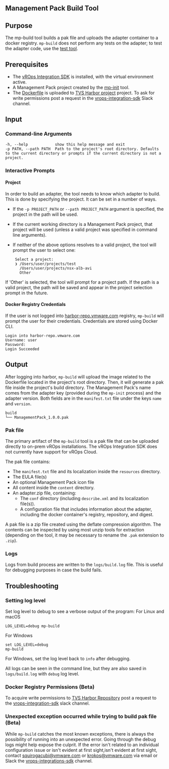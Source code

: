 Management Pack Build Tool
--------------------------

## Purpose

The mp-build tool builds a pak file and uploads the adapter container to a docker registry. `mp-build` does not perform
any tests on the adapter; to test the adapter code, use the [test tool](mp-test.md).

## Prerequisites
* The [vROps Integration SDK](../README.md#Installation) is installed, with the virtual environment active.
* A Management Pack project created by the [mp-init](mp-init.md) tool.
* The [Dockerfile](mp-init#Dockerfile) is uploaded to [TVS Harbor project](https://harbor-repo.vmware.com/harbor/projects/1067689/repositories) project. To ask for write permissions post a request in the [vrops-integration-sdk](https://vmware.slack.com/archives/C03KB8KF2VD) Slack channel.

## Input

### Command-line Arguments
```
-h, --help            show this help message and exit
-p PATH, --path PATH  Path to the project's root directory. Defaults to the current directory or prompts if the current directory is not a project.
```

### Interactive Prompts
#### Project
In order to build an adapter, the tool needs to know which adapter to build. This is done by specifying the project. It can be set in a number of ways. 
 
* If the `-p PROJECT_PATH` or `--path PROJECT_PATH` argument is specified, the project in the path will be used.
 
* If the current working directory is a Management Pack project, that project will be used (unless a valid project was specified in command line arguments).
 
* If neither of the above options resolves to a valid project, the tool will prompt the user to select one:
 
    ```
     Select a project:
     ❯ /Users/user/projects/test
       /Users/user/projects/nsx-alb-avi
       Other
     ```
 
If 'Other' is selected, the tool will prompt for a project path. If the path is a valid project, the path will be saved and appear in the project selection prompt in the future.

#### Docker Registry Credentials
If the user is not logged into  [harbor-repo.vmware.com](harbor-reop.vmware.com) registry, `mp-build` will prompt
the user for their credentials. Credentials are stored using Docker CLI.

```shell
Login into harbor-repo.vmware.com
Username: user 
Password:  
Login Succeeded
```

##  Output
After logging into harbor, `mp-build` will upload the image related to the Dockerfile located in the project's root directory.
Then, it will generate a pak file inside the project's build directory. The Management Pack's name comes from the adapter
key (provided during the `mp-init` process) and the adapter version. Both fields are in the `manifest.txt` file under
the keys `name` and `version`.

```shell
build
└── ManagementPack_1.0.0.pak
```
### Pak file
The primary artifact of the `mp-build` tool is a pak file that can be uploaded directly to on-prem vROps installations. The vROps Integration SDK does not currently have support for vROps Cloud. 

The pak file contains: 
* The `manifest.txt` file and its localization inside the `resources` directory. 
* The EULA file(s)
* An optional Management Pack icon file
* All content inside the `content` directory.
* An adapter.zip file, containing:
  * The `conf` directory (including `describe.xml` and its localization file(s)).
  * A configuration file that includes information about the adapter, including the docker container's registry, repository, and digest. 

A pak file is a zip file created using the deflate compression algorithm. The contents can be inspected by using most unzip tools for extraction (depending on the tool, it may be necessary to rename the `.pak` extension to `.zip`).

### Logs
Logs from build process are written to the `logs/build.log` file. This is useful for debugging purposes in case the build fails.

## Troubleshooting
### Setting log level

Set log level to debug to see a verbose output of the program:
For Linux and macOS
```shell
LOG_LEVEL=debug mp-build
```
For Windows
```
set LOG_LEVEL=debug
mp-build
```
For Windows, set the log level back to `info` after debugging.

All logs can be seen in the command line, but they are also saved in  `logs/build.log` with `debug` log level.


### Docker Registry Permissions (Beta)
To acquire write permissions to [TVS Harbor Repository](https://harbor-repo.vmware.com/harbor/projects/1067689/repositories)
post a request to the [vrops-integration-sdk](https://vmware.slack.com/archives/C03KB8KF2VD) slack channel.

### Unexpected exception occurred while trying to build pak file (Beta)
While `mp-build` catches the most known exceptions, there is always the possibility of running into an unexpected error. 
Going through the debug logs might help expose the culprit. If the error isn't related to an individual configuration 
issue or isn't evident at first sight,isn't evident at first sight, contact [squirogacubi@vmware.com](mailto:squirogacubi@vmware.com) or [krokos@vmware.com](mailto:krokos@vmware.com) via email or Slack the [vrops-integrations-sdk](https://vmware.slack.com/archives/C03KB8KF2VD) channel.
 
